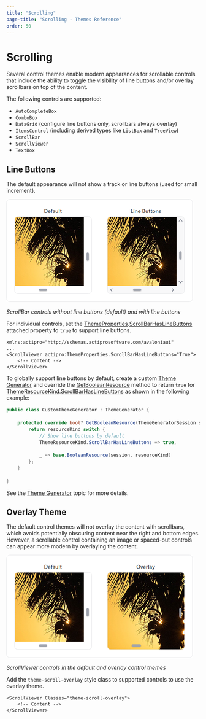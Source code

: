 ```yaml
---
title: "Scrolling"
page-title: "Scrolling - Themes Reference"
order: 50
---
```

# Scrolling

Several control themes enable modern appearances for scrollable controls that include the ability to toggle the visibility of line buttons and/or overlay scrollbars on top of the content.

The following controls are supported:
- `AutoCompleteBox`
- `ComboBox`
- `DataGrid` (configure line buttons only, scrollbars always overlay)
- `ItemsControl` (including derived types like `ListBox` and `TreeView`)
- `ScrollBar`
- `ScrollViewer`
- `TextBox`


## Line Buttons

The default appearance will not show a track or line buttons (used for small increment).

![Screenshot](images/scroll-bar-themes.png)

*ScrollBar controls without line buttons (default) and with line buttons*

For individual controls, set the [ThemeProperties](xref:@ActiproUIRoot.Themes.ThemeProperties).[ScrollBarHasLineButtons](xref:@ActiproUIRoot.Themes.ThemeProperties.ScrollBarHasLineButtonsProperty) attached property to `true` to support line buttons.

```xaml
xmlns:actipro="http://schemas.actiprosoftware.com/avaloniaui"
...
<ScrollViewer actipro:ThemeProperties.ScrollBarHasLineButtons="True">
	<!-- Content -->
</ScrollViewer>
```

To globally support line buttons by default, create a custom [Theme Generator](theme-generator.md) and override the [GetBooleanResource](xref:@ActiproUIRoot.Themes.Generation.ThemeGenerator.GetBooleanResource*) method to return `true` for [ThemeResourceKind](xref:@ActiproUIRoot.Themes.ThemeResourceKind).[ScrollBarHasLineButtons](xref:@ActiproUIRoot.Themes.ThemeResourceKind.ScrollBarHasLineButtons) as shown in the following example:

```csharp
public class CustomThemeGenerator : ThemeGenerator {

	protected override bool? GetBooleanResource(ThemeGeneratorSession session, ThemeResourceKind resourceKind) {
		return resourceKind switch {
			// Show line buttons by default
			ThemeResourceKind.ScrollBarHasLineButtons => true,

			_ => base.BooleanResource(session, resourceKind)
		};
	}

}
```

See the [Theme Generator](theme-generator.md) topic for more details.

## Overlay Theme

The default control themes will not overlay the content with scrollbars, which avoids potentially obscuring content near the right and bottom edges.  However, a scrollable control containing an image or spaced-out controls can appear more modern by overlaying the content.

![Screenshot](images/scroll-viewer-themes.png)

*ScrollViewer controls in the default and overlay control themes*

Add the `theme-scroll-overlay` style class to supported controls to use the overlay theme.

```xaml
<ScrollViewer Classes="theme-scroll-overlay">
	<!-- Content -->
</ScrollViewer>
```
